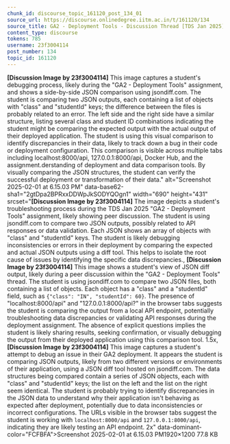 ```yaml
---
chunk_id: discourse_topic_161120_post_134_01
source_url: https://discourse.onlinedegree.iitm.ac.in/t/161120/134
source_title: GA2 - Deployment Tools - Discussion Thread [TDS Jan 2025]
content_type: discourse
tokens: 785
username: 23f3004114
post_number: 134
topic_id: 161120
---
```


**[Discussion Image by 23f3004114]** This image captures a student's debugging process, likely during the "GA2 - Deployment Tools" assignment, and shows a side-by-side JSON comparison using jsondiff.com. The student is comparing two JSON outputs, each containing a list of objects with "class" and "studentId" keys; the difference between the files is probably related to an error. The left side and the right side have a similar structure, listing several class and student ID combinations indicating the student might be comparing the expected output with the actual output of their deployed application. The student is using this visual comparison to identify discrepancies in their data, likely to track down a bug in their code or deployment configuration. This comparison is visible across multiple tabs including localhost:8000/api, 127.0.0.1:8000/api, Docker Hub, and the assignment.derstanding of deployment and data comparison tools. By visually comparing the JSON structures, the student can verify the successful deployment or transformation of their data." alt="Screenshot 2025-02-01 at 6.15.03 PM" data-base62-sha1="2gtDpa2BPRxxDDWpJkSODYQOgn1" width="690" height="431" srcset="**[Discussion Image by 23f3004114]** The image depicts a student's troubleshooting process during the TDS Jan 2025 "GA2 - Deployment Tools" assignment, likely showing peer discussion. The student is using jsondiff.com to compare two JSON outputs, possibly related to API responses or data validation. Each JSON shows an array of objects with "class" and "studentId" keys. The student is likely debugging inconsistencies or errors in their deployment by comparing the expected and actual JSON outputs using a diff tool. This helps to isolate the root cause of issues by identifying the specific data discrepancies., **[Discussion Image by 23f3004114]** This image shows a student's view of JSON diff output, likely during a peer discussion within the "GA2 - Deployment Tools" thread. The student is using jsondiff.com to compare two JSON files, both containing a list of objects. Each object has a "class" and a "studentId" field, such as `{"class": "IN", "studentId": 60}`. The presence of "localhost:8000/api" and "127.0.0.1:8000/api?" in the browser tabs suggests the student is comparing the output from a local API endpoint, potentially troubleshooting data discrepancies or validating API responses during the deployment assignment. The absence of explicit questions implies the student is likely sharing results, seeking confirmation, or visually debugging the output from their deployed application using this comparison tool. 1.5x, **[Discussion Image by 23f3004114]** This image captures a student's attempt to debug an issue in their GA2 deployment. It appears the student is comparing JSON outputs, likely from two different versions or environments of their application, using a JSON diff tool hosted on jsondiff.com. The data structures being compared contain a series of JSON objects, each with "class" and "studentId" keys; the list on the left and the list on the right seem identical. The student is probably trying to identify discrepancies in the JSON data to understand why their application isn't behaving as expected after deployment, potentially due to data inconsistencies or incorrect configurations. The URLs visible in the browser tabs suggest the student is working with `localhost:8000/api` and `127.0.0.1:8000/api`, indicating they are likely testing an API endpoint. 2x" data-dominant-color="FCFBFA">Screenshot 2025-02-01 at 6.15.03 PM1920×1200 77.8 KB
